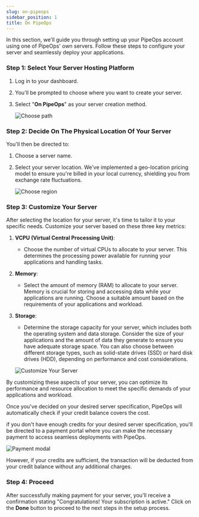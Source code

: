 ```yaml
---
slug: on-pipeops
sidebar_position: 1
title: On PipeOps
---
```


In this section, we'll guide you through setting up your PipeOps account using one of PipeOps' own servers. Follow these steps to configure your server and seamlessly deploy your applications.

### Step 1: Select Your Server Hosting Platform

1. Log in to your dashboard.
2. You'll be prompted to choose where you want to create your server.
3. Select "**On PipeOps**" as your server creation method.

   ![Choose path](https://pub-30c11acc143348fcae20835653c5514d.r2.dev//20/25/Deploy_On_Pipeops_be984335cd.png)

### Step 2: Decide On The Physical Location Of Your Server

You'll then be directed to:
1. Choose a server name.
2. Select your server location. We've implemented a geo-location pricing model to ensure you're billed in your local currency, shielding you from exchange rate fluctuations.

   ![Choose region](https://pub-30c11acc143348fcae20835653c5514d.r2.dev//20/25/Choose_Region_eb8ef21a43.png)

### Step 3: Customize Your Server

After selecting the location for your server, it's time to tailor it to your specific needs. Customize your server based on these three key metrics:

1. **VCPU (Virtual Central Processing Unit)**:
   - Choose the number of virtual CPUs to allocate to your server. This determines the processing power available for running your applications and handling tasks.

2. **Memory**:
   - Select the amount of memory (RAM) to allocate to your server. Memory is crucial for storing and accessing data while your applications are running. Choose a suitable amount based on the requirements of your applications and workload.

3. **Storage**:
   - Determine the storage capacity for your server, which includes both the operating system and data storage. Consider the size of your applications and the amount of data they generate to ensure you have adequate storage space. You can also choose between different storage types, such as solid-state drives (SSD) or hard disk drives (HDD), depending on performance and cost considerations.

   ![Customize Your Server](https://pub-30c11acc143348fcae20835653c5514d.r2.dev//20/25/Choose_Specs_c908e16387.png)

By customizing these aspects of your server, you can optimize its performance and resource allocation to meet the specific demands of your applications and workload.

Once you've decided on your desired server specification, PipeOps will automatically check if your credit balance covers the cost. 

if you don't have enough credits for your desired server specification, you'll be directed to a payment portal where you can make the necessary payment to access seamless deployments with PipeOps.

![Payment modal](https://pub-30c11acc143348fcae20835653c5514d.r2.dev//20/25/Payment_Confirmation_7fff228669.png)

However, if your credits are sufficient, the transaction will be deducted from your credit balance without any additional charges. 

### Step 4: Proceed

After successfully making payment for your server, you'll receive a confirmation stating "Congratulations! Your subscription is active." Click on the **Done** button to proceed to the next steps in the setup process.
